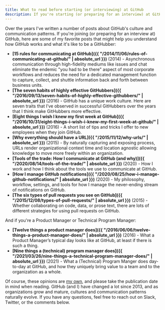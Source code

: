 ```yaml
---
title: What to read before starting (or interviewing) at GitHub
description: If you're starting (or preparing for an interview) at GitHub, here are a number posts to help you understand how GitHub works and what it's like to be a GitHubber.
---
```


Over the years I've written a number of posts about GitHub's culture and communication patterns. If you're joining (or preparing for an interview at) GitHub, here are some of my favorite posts that might help you understand how GitHub works and what it's like to be a GitHubber:

* **[15 rules for communicating at GitHub]({{ "/2014/11/06/rules-of-communicating-at-github/" | absolute_url }})** (2014) - Asynchronous communication through high-fidelity mediums like issues and chat eliminate the endemic "you had to be there" aspect of most corporate workflows and reduces the need for a dedicated management function to capture, collect, and shuttle information back and forth between business units.
* **[The seven habits of highly effective GitHubbers]({{ "/2016/09/13/seven-habits-of-highly-effective-githubbers/" | absolute_url }})** (2016) - GitHub has a unique work culture. Here are seven traits that I’ve observed in successful GitHubbers over the years that I think make GitHubbers more effective. 
* **[Eight things I wish I knew my first week at GitHub]({{ "/2016/10/31/eight-things-i-wish-i-knew-my-first-week-at-github/" | absolute_url }})** (2016) - A short list of tips and tricks I offer to new employees when they join GitHub.
* **[Why everything should have a URL]({{ "/2015/11/12/why-urls/" | absolute_url }})** (2015) - By naturally capturing and exposing process, URLs render organizational context time and location agnostic allowing knowledge to move more freely within an organization.
* **[Tools of the trade: How I communicate at GitHub (and why)]({{ "/2020/08/14/tools-of-the-trade/" | absolute_url }})** (2020) - How I work and how I think about the tools we use to communicate at GitHub.
* **[How I manage GitHub notifications]({{ "/2020/08/25/how-i-manage-github-notifications/" | absolute_url }})** (2020) - My philosophy, workflow, settings, and tools for how I manage the never-ending stream of notifications on GitHub.
* **[The six types of pull requests you see on GitHub]({{ "/2015/12/08/types-of-pull-requests/" | absolute_url }})** (2015) - Whether collaborating on code, data, or prose text, there are lots of different strategies for using pull requests on GitHub.

And if you're a Product Manager or Technical Program Manager:

* **[Twelve things a product manager does]({{ "/2016/06/06/twelve-things-a-product-manager-does/" | absolute_url }})** (2016) - What a Product Manager’s typical day looks like at GitHub, at least if there is such a thing.
* **[Nine things a (technical) program manager does]({{ "/2021/03/26/nine-things-a-technical-program-manager-does/" | absolute_url }})** (2021) - What a (Technical) Program Manger does day-to-day at GitHub, and how they uniquely bring value to a team and to the organization as a whole.

Of course, these opinions are [my own](https://ben.balter.com/fine-print/), and please take the publication date in mind when reading. GitHub (and I) have changed a lot since 2013, and as organizations grow and mature, cultures and communication patterns naturally evolve. If you have any questions, feel free to reach out on Slack, Twitter, or the comments below.
